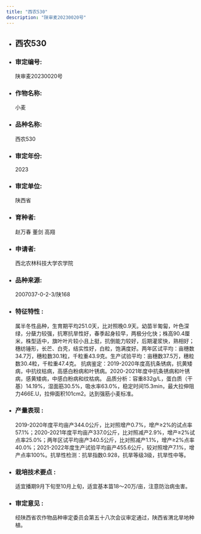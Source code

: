 ```yaml
---
title: "西农530"
description: "陕审麦20230020号"
---
```

* ## 西农530
* ###  审定编号:  
   陕审麦20230020号

*  ### 作物名称:  
   小麦

*   ###  品种名称: 
    西农530

*   ### 审定年份: 
    2023

*   ### 审定单位:  
    陕西省

*   ### 育种者:  
    赵万春 董剑 高翔

*   ### 申请者:  
    西北农林科技大学农学院

*   ### 品种来源:  
    2007037-0-2-3/陕168

*   ### 特征特性 : 
    属半冬性品种，生育期平均251.0天，比对照晚0.9天。幼苗半匍匐，叶色深绿，分蘖力较强，抗寒抗旱性好，春季起身较早，两极分化快；株高90.4厘米，株型适中，旗叶叶片较小且上挺，抗倒能力较好，后期灌浆快，熟相好；穗纺锤形，长芒、白壳，结实性好，白粒，饱满度好。两年区试平均：亩穗数34.7万，穗粒数30.1粒，千粒重43.9克。生产试验平均：亩穗数37.5万，穗粒数30.4粒，千粒重47.4克。
抗病鉴定：2019-2020年度高抗条锈病，抗黄矮病，中抗纹枯病，高感白粉病和叶锈病。2020-2021年度中抗条锈病和叶锈病，感黄矮病，中感白粉病和纹枯病。
品质分析：容重832g/L，蛋白质（干基）14.19%，湿面筋30.5%，吸水率63.0%，稳定时间15.3min，最大拉伸阻力466E.U，拉伸面积101cm2。达到强筋小麦标准。

*   ### 产量表现 : 
    2019-2020年度平均亩产344.0公斤，比对照增产0.7%，增产≥2%的试点率57.1%；2020-2021年度平均亩产337.0公斤，比对照减产2.9%，增产≥2%试点率25.0%；两年区试平均亩产340.5公斤，比对照减产1.1%，增产≥2%点率40.0%；2021-2022年度生产试验平均亩产455.6公斤，较对照增产7.1%，增产点率100%。抗旱性检测：抗旱指数0.928，抗旱等级3级，抗旱性中等。

*   ### 栽培技术要点 : 
    适宜播期9月下旬至10月上旬，适宜基本苗18～20万/亩，注意防治病虫害。

*   ### 审定意见 : 
    经陕西省农作物品种审定委员会第五十八次会议审定通过，陕西省渭北旱地种植。
